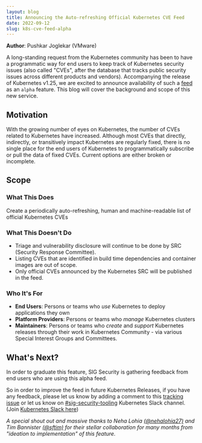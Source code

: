 ```yaml
---
layout: blog 
title: Announcing the Auto-refreshing Official Kubernetes CVE Feed
date: 2022-09-12 
slug: k8s-cve-feed-alpha
---
```


**Author**: Pushkar Joglekar (VMware)

A long-standing request from the Kubernetes community has been to have a
programmatic way for end users to keep track of Kubernetes security issues
(also called "CVEs", after the database that tracks public security issues across
different products and vendors). Accompanying the release of Kubernetes v1.25,
we are excited to announce availability of such
a [feed](/docs/reference/issues-security/official-cve-feed/) as an `alpha`
feature. This blog will cover the background and scope of this new service.

## Motivation

With the growing number of eyes on Kubernetes, the number of CVEs related to
Kubernetes have increased. Although most CVEs that directly, indirectly, or
transitively impact Kubernetes are regularly fixed, there is no single place for
the end users of Kubernetes to programmatically subscribe or pull the data of
fixed CVEs. Current options are either broken or incomplete.

## Scope

### What This Does

Create a periodically auto-refreshing, human and machine-readable list of
official Kubernetes CVEs

### What This Doesn't Do

* Triage and vulnerability disclosure will continue to be done by SRC (Security
  Response Committee).
* Listing CVEs that are identified in build time dependencies and container
  images are out of scope.
* Only official CVEs announced by the Kubernetes SRC will be published in the
  feed.

### Who It's For

* **End Users**: Persons or teams who _use_ Kubernetes to deploy applications
  they own
* **Platform Providers**: Persons or teams who _manage_ Kubernetes clusters
* **Maintainers**: Persons or teams who _create_ and _support_ Kubernetes
  releases through their work in Kubernetes Community - via various Special
  Interest Groups and Committees.

## What's Next?

In order to graduate this feature, SIG Security
is gathering feedback from end users who are using this alpha feed.

So in order to improve the feed in future Kubernetes Releases, if you have any
feedback, please let us know by adding a comment to
this [tracking issue](https://github.com/kubernetes/sig-security/issues/1) or
let us know on
[#sig-security-tooling](https://kubernetes.slack.com/archives/C01CUSVMHPY)
Kubernetes Slack channel.
(Join [Kubernetes Slack here](https://slack.k8s.io))

_A special shout out and massive thanks to Neha Lohia
[(@nehalohia27)](https://github.com/nehalohia27) and Tim
Bannister [(@sftim)](https://github.com/sftim) for their stellar collaboration
for many months from "ideation to implementation" of this feature._